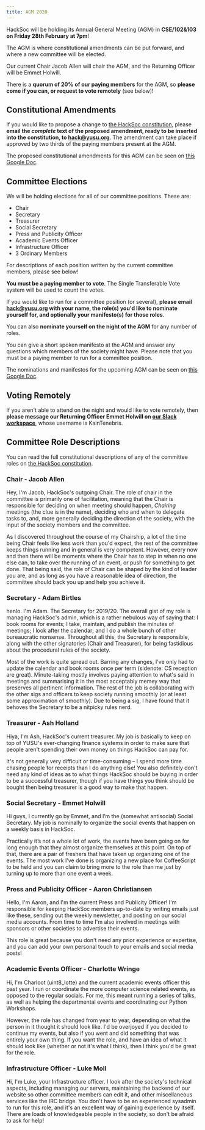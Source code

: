 ```yaml
---
title: AGM 2020
---
```


HackSoc will be holding its Annual General Meeting (AGM) in
**CSE/102&103 on Friday 28th February at 7pm**!

The AGM is where constitutional amendments can be put forward, and where a new
committee will be elected. 

Our current Chair Jacob Allen will chair the AGM, and the Returning Officer will
be Emmet Holwill.

There is a **quorum of 20% of our paying members** for the AGM, so
**please come if you can, or request to vote remotely** (see below)!

## Constitutional Amendments

If you would like to propose a change to
[the HackSoc constitution](https://www.hacksoc.org/minutes/2019-03-01-Society%20Constitution.pdf),
please
**email the _complete_ text of the proposed amendment, ready to be inserted into the constitution, to [hack@yusu.org](mailto:hack@yusu.org)**. The amendment can take place if approved by two thirds
of the paying members present at the AGM.

The proposed constitutional amendments for this AGM can be seen on [this Google Doc](https://docs.google.com/document/d/177ba1Jzlgl4GxI-zOmEvAO8ugAgRXTYGEHonSwS3Wro/edit?usp=sharing).

## Committee Elections

We will be holding elections for all of our committee positions. These are:

  - Chair
  - Secretary
  - Treasurer
  - Social Secretary
  - Press and Publicity Officer
  - Academic Events Officer
  - Infrastructure Officer
  - 3 Ordinary Members

For descriptions of each position written by the current committee members, 
please see below!

**You must be a paying member to vote**. The Single Transferable Vote system
will be used to count the votes.

If you would like to run for a committee position (or several),
**please email [hack@yusu.org](mailto:hack@yusu.org) with your name, the role(s) you'd like to nominate yourself for, and optionally your manifesto(s) for those roles**.

You can also **nominate yourself on the night of the AGM** for any number of
roles.

You can give a short spoken manifesto at the AGM and answer
any questions which members of the society might have. Please note that you must
be a paying member to run for a committee position.

The nominations and manifestos for the upcoming AGM can be seen on [this Google Doc](https://docs.google.com/document/d/1HN6p_iw-54mZV40MpwnkfqF2in5eQfUzZT_VAci-LBQ/edit?usp=sharing).

## Voting Remotely

If you aren't able to attend on the night and would like to vote remotely, then
**please message our Returning Officer Emmet Holwill on [our Slack workspace](https://hacksoc-york.slack.com/)**,
whose username is KainTenebris.

## Committee Role Descriptions

You can read the full constitutional descriptions of any of the committee roles on 
[the HackSoc constitution](https://www.hacksoc.org/minutes/2019-03-01-Society%20Constitution.pdf).

### Chair - Jacob Allen

Hey, I'm Jacob, HackSoc's outgoing Chair. The role of chair in the committee is primarily one of facilitation, meaning that the Chair is responsible for deciding on when meeting should happen, _Chairing_ meetings (the clue is in the name), deciding who and when to delegate tasks to, and, more generally deciding the direction of the society, with the input of the society members and the committee.

As I discovered throughout the course of my Chairship, a lot of the time being Chair feels like less work than you'd expect, the rest of the committee keeps things running and in general is very competent. However, every now and then there will be moments where the Chair has to step in when no one else can, to take over the running of an event, or push for something to get done. That being said, the role of Chair can be shaped by the kind of leader you are, and as long as you have a reasonable idea of direction, the committee should back you up and help you achieve it.

### Secretary - Adam Birtles

henlo. I'm Adam. The Secretary for 2019/20. The overall gist of my role is managing HackSoc's admin, which is a rather nebulous way of saying that: I book rooms for events; I take, maintain, and publish the minutes of meetings; I look after the calendar; and I do a whole bunch of other bureaucratic nonsense. Throughout all this, the Secretary is responsible, along with the other signatories (Chair and Treasurer), for being fastidious about the procedural rules of the society.

Most of the work is quite spread out. Barring any changes, I've only had to update the calendar and book rooms once per term (sidenote: CS reception are great). Minute-taking mostly involves paying attention to what's said in meetings and summarising it in the most acceptably memey way that preserves all pertinent information. The rest of the job is collaborating with the other sigs and officers to keep society running smoothly (or at least some approximation of smoothly). Due to being a sig, I have found that it behoves the Secretary to be a nitpicky rules nerd.

### Treasurer - Ash Holland

Hiya, I'm Ash, HackSoc's current treasurer. My job is basically to keep on top of YUSU's ever-changing finance systems in order to make sure that people aren't spending their own money on things HackSoc can pay for.

It's not generally very difficult or time-consuming – I spend more time chasing people for receipts than I do anything else! You also definitely don't need any kind of ideas as to what things HackSoc should be buying in order to be a successful treasurer, though if you have things you think should be bought then being treasurer is a good way to make that happen.

### Social Secretary - Emmet Holwill

Hi guys, I currently go by Emmet, and I’m the (somewhat antisocial) Social Secretary. My job is nominally to organize the social events that happen on a weekly basis in HackSoc.

Practically it’s not a whole lot of work, the events have been going on for long enough that they almost organize themselves at this point. On top of that, there are a pair of freshers that have taken up organizing one of the events. The most work I’ve done is organizing a new place for CoffeeScript to be held and you can claim to bring more to the role than me just by turning up to more than one event a week. 

### Press and Publicity Officer - Aaron Christiansen

Hello, I'm Aaron, and I'm the current Press and Publicity Officer! I'm responsible for keeping HackSoc members up-to-date by writing emails just like these, sending out the weekly newsletter, and posting on our social media accounts. From time to time I'm also involved in meetings with sponsors or other societies to advertise their events.

This role is great because you don't need any prior experience or expertise, and you can add your own personal touch to your emails and social media posts! 

### Academic Events Officer - Charlotte Wringe

Hi, I'm Charloot (uint8_lotte) and the current academic events officer this past year. I run or coordinate the more computer science related events, as opposed to the regular socials. For me, this meant running a series of talks, as well as helping the departmental events and coordinating our Python Workshops.

However, the role has changed from year to year, depending on what the person in it thought it should look like. I'd be overjoyed if you decided to continue my events, but also if you went and did something that was entirely your own thing. If you want the role, and have an idea of what it should look like (whether or not it's what I think), then I think you'd be great for the role.

### Infrastructure Officer - Luke Moll

Hi, I'm Luke, your Infrastructure officer. I look after the society's technical aspects, including managing our servers, maintaining the backend of our website so other committee members can edit it, and other miscellaneous services like the IRC bridge. You don't have to be an experienced sysadmin to run for this role, and it's an excellent way of gaining experience by itself. There are loads of knowledgeable people in the society, so don't be afraid to ask for help!
